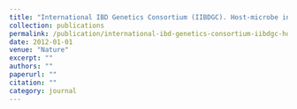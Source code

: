 ```yaml
---
title: "International IBD Genetics Consortium (IIBDGC). Host-microbe interactions have shaped the genetic architecture of inflammatory bowel disease"
collection: publications
permalink: /publication/international-ibd-genetics-consortium-iibdgc-host-microbe-in/
date: 2012-01-01
venue: "Nature"
excerpt: ""
authors: ""
paperurl: ""
citation: ""
category: journal
---
```

